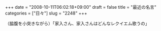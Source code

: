 +++
date = "2008-10-11T06:02:18+09:00"
draft = false
title = "最近の名言"
categories = ["日々"]
slug = "2248"
+++

（脇腹を小突きながら）「家入さん、家入さんはどんなレクイエム歌うの」
